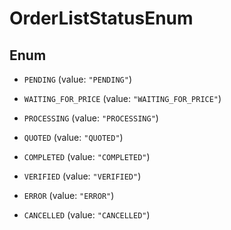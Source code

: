 

# OrderListStatusEnum

## Enum


* `PENDING` (value: `"PENDING"`)

* `WAITING_FOR_PRICE` (value: `"WAITING_FOR_PRICE"`)

* `PROCESSING` (value: `"PROCESSING"`)

* `QUOTED` (value: `"QUOTED"`)

* `COMPLETED` (value: `"COMPLETED"`)

* `VERIFIED` (value: `"VERIFIED"`)

* `ERROR` (value: `"ERROR"`)

* `CANCELLED` (value: `"CANCELLED"`)



